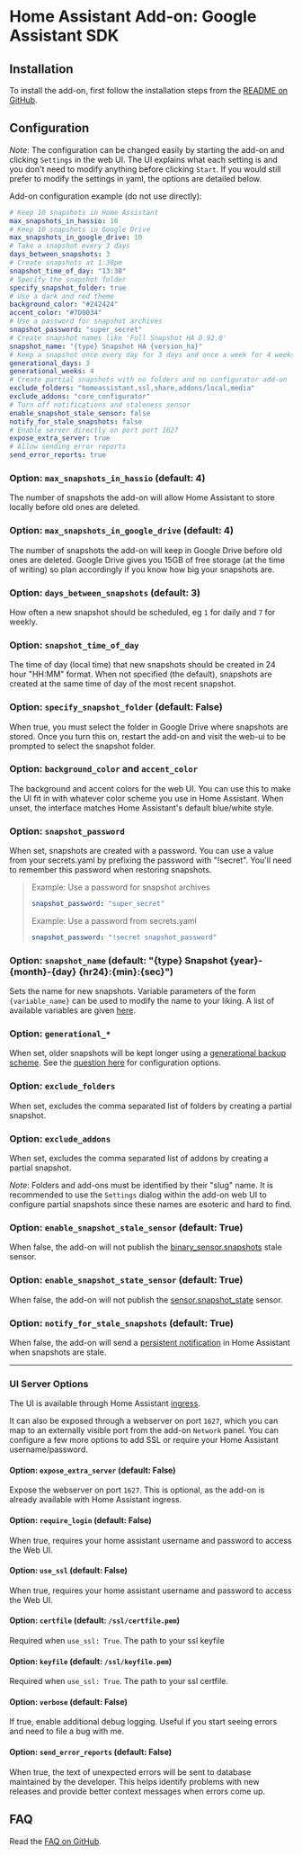 # Home Assistant Add-on: Google Assistant SDK

## Installation

To install the add-on, first follow the installation steps from the [README on GitHub](https://github.com/sabeechen/hassio-google-drive-backup#installation).

## Configuration

_Note_: The configuration can be changed easily by starting the add-on and clicking `Settings` in the web UI.
The UI explains what each setting is and you don't need to modify anything before clicking `Start`.
If you would still prefer to modify the settings in yaml, the options are detailed below.

Add-on configuration example (do not use directly):

```yaml
# Keep 10 snapshots in Home Assistant
max_snapshots_in_hassio: 10
# Keep 10 snapshots in Google Drive
max_snapshots_in_google_drive: 10
# Take a snapshot every 3 days
days_between_snapshots: 3
# Create snapshots at 1:30pm
snapshot_time_of_day: "13:30"
# Specify the snapshot folder
specify_snapshot_folder: true
# Use a dark and red theme
background_color: "#242424"
accent_color: "#7D0034"
# Use a password for snapshot archives
snapshot_password: "super_secret"
# Create snapshot names like 'Full Snapshot HA 0.92.0'
snapshot_name: "{type} Snapshot HA {version_ha}"
# Keep a snapshot once every day for 3 days and once a week for 4 weeks
generational_days: 3
generational_weeks: 4
# Create partial snapshots with no folders and no configurator add-on
exclude_folders: "homeassistant,ssl,share,addons/local,media"
exclude_addons: "core_configurator"
# Turn off notifications and staleness sensor
enable_snapshot_stale_sensor: false
notify_for_stale_snapshots: false
# Enable server directly on port port 1627
expose_extra_server: true
# Allow sending error reports
send_error_reports: true
```

### Option: `max_snapshots_in_hassio` (default: 4)

The number of snapshots the add-on will allow Home Assistant to store locally before old ones are deleted.

### Option: `max_snapshots_in_google_drive` (default: 4)

The number of snapshots the add-on will keep in Google Drive before old ones are deleted. Google Drive gives you 15GB of free storage (at the time of writing) so plan accordingly if you know how big your snapshots are.

### Option: `days_between_snapshots` (default: 3)

How often a new snapshot should be scheduled, eg `1` for daily and `7` for weekly.

### Option: `snapshot_time_of_day`

The time of day (local time) that new snapshots should be created in 24 hour "HH:MM" format. When not specified (the default), snapshots are created at the same time of day of the most recent snapshot.

### Option: `specify_snapshot_folder` (default: False)

When true, you must select the folder in Google Drive where snapshots are stored. Once you turn this on, restart the add-on and visit the web-ui to be prompted to select the snapshot folder.

### Option: `background_color` and `accent_color`

The background and accent colors for the web UI. You can use this to make the UI fit in with whatever color scheme you use in Home Assistant. When unset, the interface matches Home Assistant's default blue/white style.

### Option: `snapshot_password`

When set, snapshots are created with a password. You can use a value from your secrets.yaml by prefixing the password with "!secret". You'll need to remember this password when restoring snapshots.

> Example: Use a password for snapshot archives
>
> ```yaml
> snapshot_password: "super_secret"
> ```
>
> Example: Use a password from secrets.yaml
>
> ```yaml
> snapshot_password: "!secret snapshot_password"
> ```

### Option: `snapshot_name` (default: "{type} Snapshot {year}-{month}-{day} {hr24}:{min}:{sec}")

Sets the name for new snapshots. Variable parameters of the form `{variable_name}` can be used to modify the name to your liking. A list of available variables are given [here](https://github.com/sabeechen/hassio-google-drive-backup#can-i-give-snapshots-a-different-name).

### Option: `generational_*`

When set, older snapshots will be kept longer using a [generational backup scheme](https://en.wikipedia.org/wiki/Backup_rotation_scheme). See the [question here](https://github.com/sabeechen/hassio-google-drive-backup#can-i-keep-older-backups-for-longer) for configuration options.

### Option: `exclude_folders`

When set, excludes the comma separated list of folders by creating a partial snapshot.

### Option: `exclude_addons`

When set, excludes the comma separated list of addons by creating a partial snapshot.

_Note_: Folders and add-ons must be identified by their "slug" name. It is recommended to use the `Settings` dialog within the add-on web UI to configure partial snapshots since these names are esoteric and hard to find.

### Option: `enable_snapshot_stale_sensor` (default: True)

When false, the add-on will not publish the [binary_sensor.snapshots](https://github.com/sabeechen/hassio-google-drive-backup#how-will-i-know-this-will-be-there-when-i-need-it) stale sensor.

### Option: `enable_snapshot_state_sensor` (default: True)

When false, the add-on will not publish the [sensor.snapshot_state](https://github.com/sabeechen/hassio-google-drive-backup#how-will-i-know-this-will-be-there-when-i-need-it) sensor.

### Option: `notify_for_stale_snapshots` (default: True)

When false, the add-on will send a [persistent notification](https://github.com/sabeechen/hassio-google-drive-backup#how-will-i-know-this-will-be-there-when-i-need-it) in Home Assistant when snapshots are stale.

---

### UI Server Options

The UI is available through Home Assistant [ingress](https://www.home-assistant.io/blog/2019/04/15/hassio-ingress/).

It can also be exposed through a webserver on port `1627`, which you can map to an externally visible port from the add-on `Network` panel. You can configure a few more options to add SSL or require your Home Assistant username/password.

#### Option: `expose_extra_server` (default: False)

Expose the webserver on port `1627`. This is optional, as the add-on is already available with Home Assistant ingress.

#### Option: `require_login` (default: False)

When true, requires your home assistant username and password to access the Web UI.

#### Option: `use_ssl` (default: False)

When true, requires your home assistant username and password to access the Web UI.

#### Option: `certfile` (default: `/ssl/certfile.pem`)

Required when `use_ssl: True`. The path to your ssl keyfile

#### Option: `keyfile` (default: `/ssl/keyfile.pem`)

Required when `use_ssl: True`. The path to your ssl certfile.

#### Option: `verbose` (default: False)

If true, enable additional debug logging. Useful if you start seeing errors and need to file a bug with me.

#### Option: `send_error_reports` (default: False)

When true, the text of unexpected errors will be sent to database maintained by the developer. This helps identify problems with new releases and provide better context messages when errors come up.

## FAQ

Read the [FAQ on GitHub](https://github.com/sabeechen/hassio-google-drive-backup#faq).
